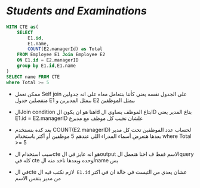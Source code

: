 # _Students and Examinations_

```sql 
WITH CTE as(
    SELECT
        E1.id,    
        E1.name,
        COUNT(E2.managerId) as Total
    FROM Employee E1 Join Employee E2
    ON E1.id = E2.managerID
    group by E1.id,E1.name
)
SELECT name FROM CTE 
where Total >= 5
```
- ممكن نعمل Self join على الجدول نفسه يعني كأننا بنتعامل معاه على انه جدولين منفصلين
جدول E1 بيمثل المديرين و E2 بيمثل الموظفين

- الJoin condition هنا هو ان يكون الid بتاع الموظف يساوي الID بتاع المدير
يعني E1.id = E2.managerID علشان نجيب كل موظف مع مديرع

- بعد كده بنستخدم COUNT(E2.managerID) لحساب عدد الموظفين تحت كل مدير
بعدها هنعرض أسماء المدراء اللي عندهم 5 موظفين أو أكتر باستخدام where Total >= 5

- سبب استخدام الcte هو انه عايز في الoutput الاسم فقط
ف احنا هنعمل الquery كله في cte لوحده وبعدها ناخد منه الname بس

- في الcte لازم نكتب فيه ال` E1.id` عشان يعدي من التيست في حالة ان في اكتر من مدير بنفس الاسم
